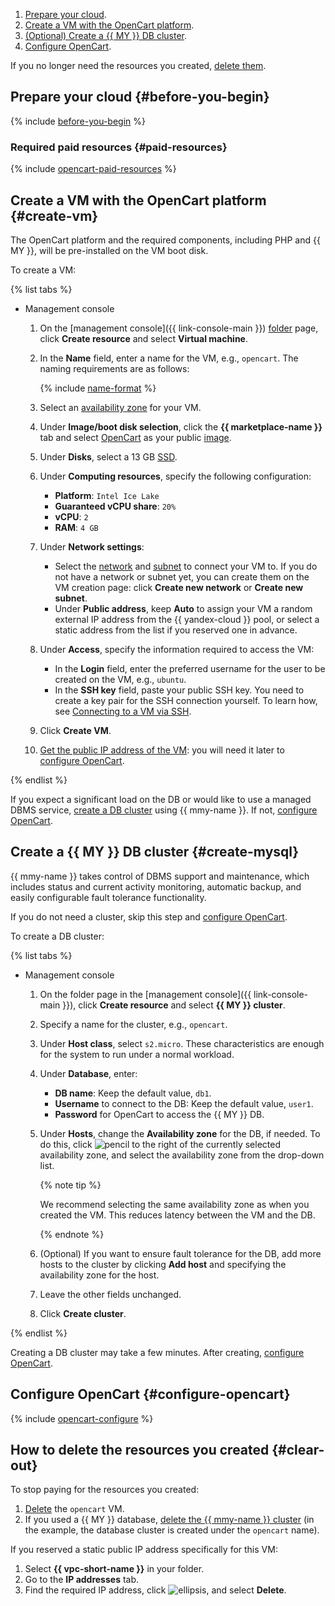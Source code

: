 1. [Prepare your cloud](#before-you-begin).
1. [Create a VM with the OpenCart platform](#create-vm).
1. [(Optional) Create a {{ MY }} DB cluster](#create-mysql).
1. [Configure OpenCart](#configure-opencart).

If you no longer need the resources you created, [delete them](#clear-out).


## Prepare your cloud {#before-you-begin}

{% include [before-you-begin](../_tutorials_includes/before-you-begin.md) %}

### Required paid resources {#paid-resources}

{% include [opencart-paid-resources](../_tutorials_includes/opencart-paid-resources.md) %}

## Create a VM with the OpenCart platform {#create-vm}

The OpenCart platform and the required components, including PHP and {{ MY }}, will be pre-installed on the VM boot disk.

To create a VM:

{% list tabs %}

- Management console

   1. On the [management console]({{ link-console-main }}) [folder](../../resource-manager/concepts/resources-hierarchy.md#folder) page, click **Create resource** and select **Virtual machine**.
   1. In the **Name** field, enter a name for the VM, e.g., `opencart`. The naming requirements are as follows:

      {% include [name-format](../../_includes/name-format.md) %}

   1. Select an [availability zone](../../overview/concepts/geo-scope.md) for your VM.
   1. Under **Image/boot disk selection**, click the **{{ marketplace-name }}** tab and select [OpenCart](/marketplace/products/yc/opencart-3) as your public [image](../../compute/concepts/image.md).
   1. Under **Disks**, select a 13 GB [SSD](../../compute/concepts/disk.md).
   1. Under **Computing resources**, specify the following configuration:
      * **Platform**: `Intel Ice Lake`
      * **Guaranteed vCPU share**: `20%`
      * **vCPU**: `2`
      * **RAM**: `4 GB`
   1. Under **Network settings**:
      * Select the [network](../../vpc/concepts/network.md#network) and [subnet](../../vpc/concepts/network.md#subnet) to connect your VM to. If you do not have a network or subnet yet, you can create them on the VM creation page: click **Create new network** or **Create new subnet**.
      * Under **Public address**, keep **Auto** to assign your VM a random external IP address from the {{ yandex-cloud }} pool, or select a static address from the list if you reserved one in advance.
   1. Under **Access**, specify the information required to access the VM:
      * In the **Login** field, enter the preferred username for the user to be created on the VM, e.g., `ubuntu`.
      * In the **SSH key** field, paste your public SSH key. You need to create a key pair for the SSH connection yourself. To learn how, see [Connecting to a VM via SSH](../../compute/operations/vm-connect/ssh.md).
   1. Click **Create VM**.
   1. [Get the public IP address of the VM](../../compute/operations/instance-groups/get-info.md): you will need it later to [configure OpenCart](#configure-opencart).

{% endlist %}

If you expect a significant load on the DB or would like to use a managed DBMS service, [create a DB cluster](#create-mysql) using {{ mmy-name }}. If not, [configure OpenCart](#configure-opencart).

## Create a {{ MY }} DB cluster {#create-mysql}

{{ mmy-name }} takes control of DBMS support and maintenance, which includes status and current activity monitoring, automatic backup, and easily configurable fault tolerance functionality.

If you do not need a cluster, skip this step and [configure OpenCart](#configure-opencart).

To create a DB cluster:

{% list tabs %}

- Management console

   1. On the folder page in the [management console]({{ link-console-main }}), click **Create resource** and select **{{ MY }} cluster**.
   1. Specify a name for the cluster, e.g., `opencart`.
   1. Under **Host class**, select `s2.micro`. These characteristics are enough for the system to run under a normal workload.
   1. Under **Database**, enter:
      * **DB name**: Keep the default value, `db1`.
      * **Username** to connect to the DB: Keep the default value, `user1`.
      * **Password** for OpenCart to access the {{ MY }} DB.
   1. Under **Hosts**, change the **Availability zone** for the DB, if needed. To do this, click ![pencil](../../_assets/console-icons/pencil.svg) to the right of the currently selected availability zone, and select the availability zone from the drop-down list.

      {% note tip %}

      We recommend selecting the same availability zone as when you created the VM. This reduces latency between the VM and the DB.

      {% endnote %}

   1. (Optional) If you want to ensure fault tolerance for the DB, add more hosts to the cluster by clicking **Add host** and specifying the availability zone for the host.
   1. Leave the other fields unchanged.
   1. Click **Create cluster**.

{% endlist %}

Creating a DB cluster may take a few minutes. After creating, [configure OpenCart](#configure-opencart).

## Configure OpenCart {#configure-opencart}

{% include [opencart-configure](../_tutorials_includes/opencart-configure.md) %}

## How to delete the resources you created {#clear-out}

To stop paying for the resources you created:

1. [Delete](../../compute/operations/vm-control/vm-delete.md) the `opencart` VM.
1. If you used a {{ MY }} database, [delete the {{ mmy-name }} cluster](../../managed-mysql/operations/cluster-delete.md) (in the example, the database cluster is created under the `opencart` name).

If you reserved a static public IP address specifically for this VM:
1. Select **{{ vpc-short-name }}** in your folder.
1. Go to the **IP addresses** tab.
1. Find the required IP address, click ![ellipsis](../../_assets/console-icons/ellipsis.svg), and select **Delete**.
